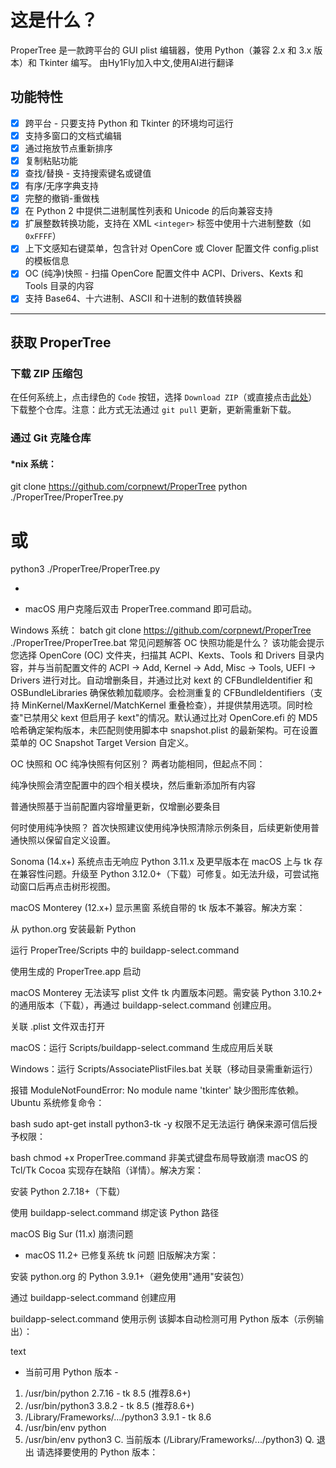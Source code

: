 # 这是什么？

ProperTree 是一款跨平台的 GUI plist 编辑器，使用 Python（兼容 2.x 和 3.x 版本）和 Tkinter 编写。
由Hy1Fly加入中文,使用AI进行翻译
## 功能特性

- [x] 跨平台 - 只要支持 Python 和 Tkinter 的环境均可运行
- [x] 支持多窗口的文档式编辑
- [x] 通过拖放节点重新排序
- [x] 复制粘贴功能
- [x] 查找/替换 - 支持搜索键名或键值
- [x] 有序/无序字典支持
- [x] 完整的撤销-重做栈
- [x] 在 Python 2 中提供二进制属性列表和 Unicode 的后向兼容支持
- [x] 扩展整数转换功能，支持在 XML `<integer>` 标签中使用十六进制整数（如 `0xFFFF`）
- [x] 上下文感知右键菜单，包含针对 OpenCore 或 Clover 配置文件 config.plist 的模板信息
- [x] OC (纯净)快照 - 扫描 OpenCore 配置文件中 ACPI、Drivers、Kexts 和 Tools 目录的内容
- [x] 支持 Base64、十六进制、ASCII 和十进制的数值转换器

***

## 获取 ProperTree

### 下载 ZIP 压缩包

在任何系统上，点击绿色的 `Code` 按钮，选择 `Download ZIP`（或直接点击[此处](https://github.com/corpnewt/ProperTree/archive/refs/heads/master.zip)）下载整个仓库。注意：此方式无法通过 `git pull` 更新，更新需重新下载。

### 通过 Git 克隆仓库

#### *nix 系统：

git clone https://github.com/corpnewt/ProperTree
python ./ProperTree/ProperTree.py
# 或
python3 ./ProperTree/ProperTree.py

-
* macOS 用户克隆后双击 ProperTree.command 即可启动。

Windows 系统：
batch
git clone https://github.com/corpnewt/ProperTree
./ProperTree/ProperTree.bat
常见问题解答
OC 快照功能是什么？
该功能会提示您选择 OpenCore (OC) 文件夹，扫描其 ACPI、Kexts、Tools 和 Drivers 目录内容，并与当前配置文件的 ACPI -> Add, Kernel -> Add, Misc -> Tools, UEFI -> Drivers 进行对比。自动增删条目，并通过比对 kext 的 CFBundleIdentifier 和 OSBundleLibraries 确保依赖加载顺序。会检测重复的 CFBundleIdentifiers（支持 MinKernel/MaxKernel/MatchKernel 重叠检查），并提供禁用选项。同时检查"已禁用父 kext 但启用子 kext"的情况。默认通过比对 OpenCore.efi 的 MD5 哈希确定架构版本，未匹配则使用脚本中 snapshot.plist 的最新架构。可在设置菜单的 OC Snapshot Target Version 自定义。

OC 快照和 OC 纯净快照有何区别？
两者功能相同，但起点不同：

纯净快照会清空配置中的四个相关模块，然后重新添加所有内容

普通快照基于当前配置内容增量更新，仅增删必要条目

何时使用纯净快照？
首次快照建议使用纯净快照清除示例条目，后续更新使用普通快照以保留自定义设置。

Sonoma (14.x+) 系统点击无响应
Python 3.11.x 及更早版本在 macOS 上与 tk 存在兼容性问题。升级至 Python 3.12.0+（下载）可修复。如无法升级，可尝试拖动窗口后再点击树形视图。

macOS Monterey (12.x+) 显示黑窗
系统自带的 tk 版本不兼容。解决方案：

从 python.org 安装最新 Python

运行 ProperTree/Scripts 中的 buildapp-select.command

使用生成的 ProperTree.app 启动

macOS Monterey 无法读写 plist 文件
tk 内置版本问题。需安装 Python 3.10.2+ 的通用版本（下载），再通过 buildapp-select.command 创建应用。

关联 .plist 文件双击打开

macOS：运行 Scripts/buildapp-select.command 生成应用后关联

Windows：运行 Scripts/AssociatePlistFiles.bat 关联（移动目录需重新运行）

报错 ModuleNotFoundError: No module name 'tkinter'
缺少图形库依赖。Ubuntu 系统修复命令：

bash
sudo apt-get install python3-tk -y
权限不足无法运行
确保来源可信后授予权限：

bash
chmod +x ProperTree.command
非美式键盘布局导致崩溃
macOS 的 Tcl/Tk Cocoa 实现存在缺陷（详情）。解决方案：

安装 Python 2.7.18+（下载）

使用 buildapp-select.command 绑定该 Python 路径

macOS Big Sur (11.x) 崩溃问题
* macOS 11.2+ 已修复系统 tk 问题
旧版解决方案：

安装 python.org 的 Python 3.9.1+（避免使用"通用"安装包）

通过 buildapp-select.command 创建应用

buildapp-select.command 使用示例
该脚本自动检测可用 Python 版本（示例输出）：

text
- 当前可用 Python 版本 -
1. /usr/bin/python 2.7.16 - tk 8.5 (推荐8.6+)
2. /usr/bin/python3 3.8.2 - tk 8.5 (推荐8.6+)
3. /Library/Frameworks/.../python3 3.9.1 - tk 8.6
4. /usr/bin/env python
5. /usr/bin/env python3
C. 当前版本 (/Library/Frameworks/.../python3)
Q. 退出
请选择要使用的 Python 版本：
